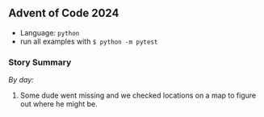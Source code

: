 ## Advent of Code 2024
 - Language: `python`
 - run all examples with `$ python -m pytest`

### Story Summary
*By day:*
1. Some dude went missing and we checked locations on a map to figure out where he might be.
